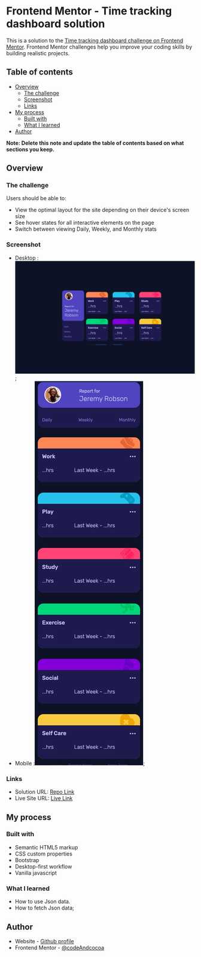 # Frontend Mentor - Time tracking dashboard solution

This is a solution to the [Time tracking dashboard challenge on Frontend Mentor](https://www.frontendmentor.io/challenges/time-tracking-dashboard-UIQ7167Jw). Frontend Mentor challenges help you improve your coding skills by building realistic projects. 

## Table of contents

- [Overview](#overview)
  - [The challenge](#the-challenge)
  - [Screenshot](#screenshot)
  - [Links](#links)
- [My process](#my-process)
  - [Built with](#built-with)
  - [What I learned](#what-i-learned)
- [Author](#author)


**Note: Delete this note and update the table of contents based on what sections you keep.**

## Overview

### The challenge

Users should be able to:

- View the optimal layout for the site depending on their device's screen size
- See hover states for all interactive elements on the page
- Switch between viewing Daily, Weekly, and Monthly stats

### Screenshot
- Desktop :![Desktop screenshot](./images/desktop-scrn-version.jpeg);
- Mobile :![Mobile screenshot](./images/mobile-scrn-version.jpeg);


### Links

- Solution URL: [Repo Link](https://github.com/codeAndcocoa/time-tracking-dashboard.git)
- Live Site URL: [Live Link](https://codeandcocoa.github.io/time-tracking-dashboard/)

## My process

### Built with

- Semantic HTML5 markup
- CSS custom properties
- Bootstrap 
- Desktop-first workflow
- Vanilla javascript



### What I learned

- How to use Json data.
- How to fetch Json data;




## Author

- Website - [Github profile](https://github.com/codeAndcocoa)
- Frontend Mentor - [@codeAndcocoa](https://www.frontendmentor.io/profile/codeAndcocoa)



